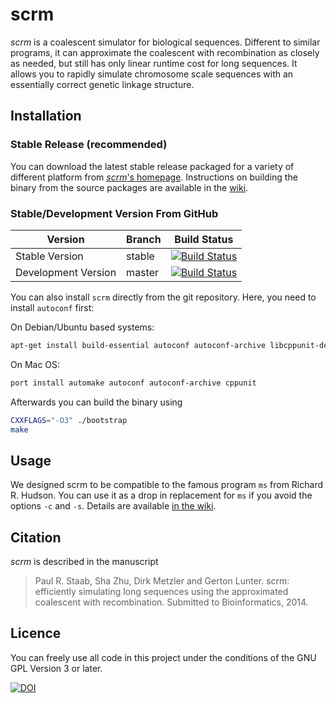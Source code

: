 scrm
====

_scrm_ is a coalescent simulator for biological sequences. Different to similar programs, 
it can approximate the coalescent with recombination as closely as needed, but still has 
only linear runtime cost for long sequences. It allows you to rapidly simulate chromosome 
scale sequences with an essentially correct genetic linkage structure.


## Installation
### Stable Release (recommended) 
You can download the latest stable release packaged for a variety of different
platform from [_scrm_'s homepage][1]. 
Instructions on building the binary from the source packages are available in the [wiki][3].

### Stable/Development Version From GitHub

Version             | Branch | Build Status
------------------- | ------ | -----------------
Stable Version      | stable | [![Build Status](https://travis-ci.org/scrm/scrm.png?branch=stable)](https://travis-ci.org/scrm/scrm)
Development Version | master | [![Build Status](https://travis-ci.org/scrm/scrm.png?branch=master)](https://travis-ci.org/scrm/scrm)

You can also install `scrm` directly from the git repository. Here, you need to install `autoconf` first:  

On Debian/Ubuntu based systems:
```bash
apt-get install build-essential autoconf autoconf-archive libcppunit-dev
```

On Mac OS:
```bash
port install automake autoconf autoconf-archive cppunit 
```

Afterwards you can build the binary using 
```bash
CXXFLAGS="-O3" ./bootstrap
make
```


## Usage
We designed scrm to be compatible to the famous program `ms` from Richard R. Hudson. 
You can use it as a drop in replacement for `ms` if you avoid the options `-c` and `-s`. 
Details are available [in the wiki][2]. 


## Citation
_scrm_ is described in the manuscript

> Paul R. Staab, Sha Zhu, Dirk Metzler and Gerton Lunter.
> scrm: efficiently simulating long sequences using the approximated coalescent
> with recombination. Submitted to Bioinformatics, 2014.


## Licence
You can freely use all code in this project under the conditions of the GNU
GPL Version 3 or later.

[1]: https://scrm.github.io
[2]: https://github.com/paulstaab/scrm/wiki/Command-Line-Options
[3]: https://github.com/scrm/scrm/wiki/Installation

[![DOI](https://zenodo.org/badge/6744/scrm/scrm.png)](http://dx.doi.org/10.5281/zenodo.12357)

